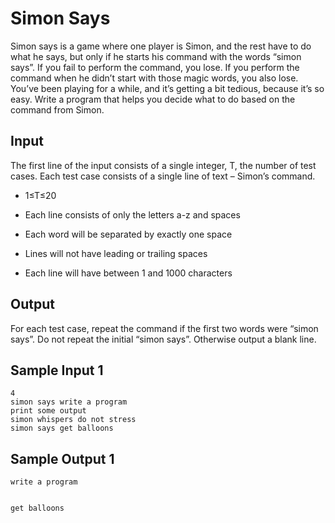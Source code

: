 # Simon Says

Simon says is a game where one player is Simon, and the rest have to do what he says, but only if he starts his command with the words “simon says”. If you fail to perform the command, you lose. If you perform the command when he didn’t start with those magic words, you also lose. You’ve been playing for a while, and it’s getting a bit tedious, because it’s so easy. Write a program that helps you decide what to do based on the command from Simon.

## Input

The first line of the input consists of a single integer, T, the number of test cases. Each test case consists of a single line of text – Simon’s command.

* 1≤T≤20

* Each line consists of only the letters a-z and spaces

* Each word will be separated by exactly one space

* Lines will not have leading or trailing spaces

* Each line will have between 1 and 1000 characters

## Output

For each test case, repeat the command if the first two words were “simon says”. Do not repeat the initial “simon says”. Otherwise output a blank line.

## Sample Input 1 	
```
4
simon says write a program
print some output
simon whispers do not stress
simon says get balloons

```
## Sample Output 1
```
write a program


get balloons
```
